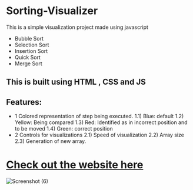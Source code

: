 # Sorting-Visualizer
This is a simple visualization project made using javascript
- Bubble Sort
- Selection Sort
- Insertion Sort
- Quick Sort
- Merge Sort

## This is built using HTML , CSS and JS

## Features:
- 1 Colored representation of step being executed. 1.1) Blue: default 1.2) Yellow: Being compared 1.3) Red: Identified as in incorrect position and to be moved 1.4) Green: correct position
- 2 Controls for visualizations 2.1) Speed of visualization 2.2) Array size 2.3) Generation of new array.

# [Check out the website here](https://akshayrathore07.github.io/Sorting-Visualizer/)
![Screenshot (6)](https://github.com/akshayrathore07/Sorting-Visualizer/assets/110248720/12194118-afa5-4a02-b241-5ded139ce064)
